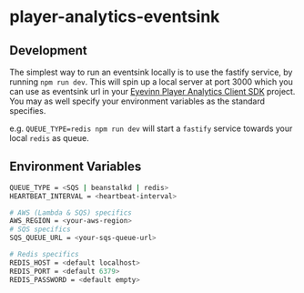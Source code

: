 # player-analytics-eventsink

## Development

The simplest way to run an eventsink locally is to use the fastify service, by running `npm run dev`. This will spin up a local server at port 3000 which you can use as eventsink url in your [Eyevinn Player Analytics Client SDK](https://github.com/Eyevinn/player-analytics-client-sdk-web) project. You may as well specify your environment variables as the standard specifies.

e.g. `QUEUE_TYPE=redis npm run dev` will start a `fastify` service towards your local `redis` as queue.

## Environment Variables

```bash
QUEUE_TYPE = <SQS | beanstalkd | redis>
HEARTBEAT_INTERVAL = <heartbeat-interval>

# AWS (Lambda & SQS) specifics
AWS_REGION = <your-aws-region>
# SQS specifics
SQS_QUEUE_URL = <your-sqs-queue-url>

# Redis specifics
REDIS_HOST = <default localhost>
REDIS_PORT = <default 6379>
REDIS_PASSWORD = <default empty>
```
